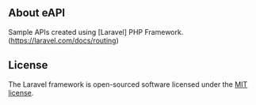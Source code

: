## About eAPI

Sample APIs created using [Laravel] PHP Framework.(https://laravel.com/docs/routing)

## License

The Laravel framework is open-sourced software licensed under the [MIT license](https://opensource.org/licenses/MIT).
